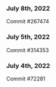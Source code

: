 ### July 8th, 2022

Commit #267474

### July 5th, 2022

Commit #314353


### July 4th, 2022

Commit #72281

